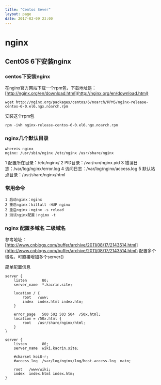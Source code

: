 ```yaml
---
title: "Centos Sever"
layout: page
date: 2017-02-09 23:00
---
```


# nginx

## CentOS 6下安装nginx

### centos下安装nginx

在nginx官方网站下载一个rpm包，下载地址是：[http://nginx.org/en/download.html](http://nginx.org/en/download.html)


```
wget http://nginx.org/packages/centos/6/noarch/RPMS/nginx-release-centos-6-0.el6.ngx.noarch.rpm
```

安装这个rpm包

```
rpm -ivh nginx-release-centos-6-0.el6.ngx.noarch.rpm
```

### nginx几个默认目录

```
whereis nginx
nginx: /usr/sbin/nginx /etc/nginx /usr/share/nginx
```

1 配置所在目录：/etc/nginx/
2 PID目录：/var/run/nginx.pid
3 错误日志：/var/log/nginx/error.log
4 访问日志：/var/log/nginx/access.log
5 默认站点目录：/usr/share/nginx/html

### 常用命令

```
1 启动nginx：nginx
2 重启nginx：killall -HUP nginx
2 重启nginx：nginx -s reload
3 测试nginx配置：nginx -t
```

### nginx 配置多域名 二级域名

参考地址：[http://www.cnblogs.com/buffer/archive/2011/08/17/2143514.html](http://www.cnblogs.com/buffer/archive/2011/08/17/2143514.html)
配置多个域名，可直接增加多个server{}

简单配置信息
```
server {
    listen       80;
    server_name  *.kacrin.site;

    location / {
        root   /www;
        index  index.html index.htm;
    }

    error_page   500 502 503 504  /50x.html;
    location = /50x.html {
        root   /usr/share/nginx/html;
    }
}

server {
    listen       80;
    server_name  wiki.kacrin.site;

    #charset koi8-r;
    #access_log  /var/log/nginx/log/host.access.log  main;

    root   /www/wiki;
    index  index.html index.htm;
}

```

